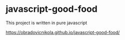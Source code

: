 # javascript-good-food
This project is written in pure javascript

https://obradovicnikola.github.io/javascript-good-food/
